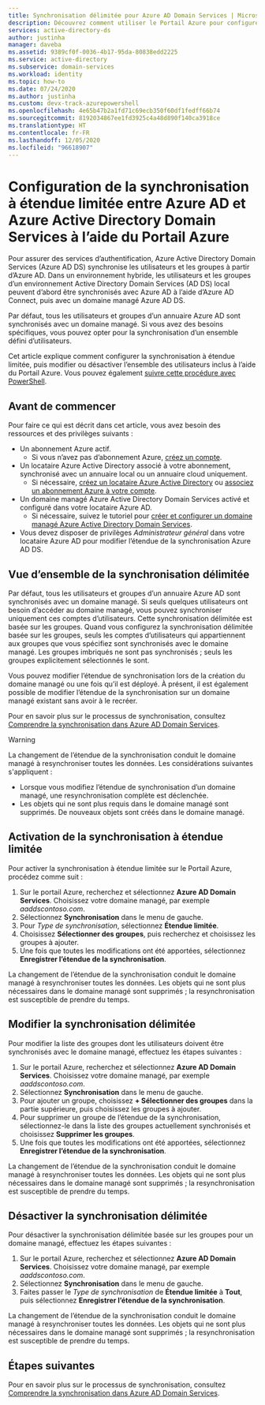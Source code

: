 ```yaml
---
title: Synchronisation délimitée pour Azure AD Domain Services | Microsoft Docs
description: Découvrez comment utiliser le Portail Azure pour configurer la synchronisation à étendue limitée entre Azure AD et un domaine managé Azure Active Directory Domain Services.
services: active-directory-ds
author: justinha
manager: daveba
ms.assetid: 9389cf0f-0036-4b17-95da-80838edd2225
ms.service: active-directory
ms.subservice: domain-services
ms.workload: identity
ms.topic: how-to
ms.date: 07/24/2020
ms.author: justinha
ms.custom: devx-track-azurepowershell
ms.openlocfilehash: 4e65b47b2a1fd71c69ecb350f60df1fedff66b74
ms.sourcegitcommit: 8192034867ee1fd3925c4a48d890f140ca3918ce
ms.translationtype: HT
ms.contentlocale: fr-FR
ms.lasthandoff: 12/05/2020
ms.locfileid: "96618907"
---
```

# <a name="configure-scoped-synchronization-from-azure-ad-to-azure-active-directory-domain-services-using-the-azure-portal"></a>Configuration de la synchronisation à étendue limitée entre Azure AD et Azure Active Directory Domain Services à l’aide du Portail Azure

Pour assurer des services d’authentification, Azure Active Directory Domain Services (Azure AD DS) synchronise les utilisateurs et les groupes à partir d’Azure AD. Dans un environnement hybride, les utilisateurs et les groupes d’un environnement Active Directory Domain Services (AD DS) local peuvent d’abord être synchronisés avec Azure AD à l’aide d’Azure AD Connect, puis avec un domaine managé Azure AD DS.

Par défaut, tous les utilisateurs et groupes d’un annuaire Azure AD sont synchronisés avec un domaine managé. Si vous avez des besoins spécifiques, vous pouvez opter pour la synchronisation d’un ensemble défini d’utilisateurs.

Cet article explique comment configurer la synchronisation à étendue limitée, puis modifier ou désactiver l’ensemble des utilisateurs inclus à l’aide du Portail Azure. Vous pouvez également [suivre cette procédure avec PowerShell][scoped-sync-powershell].

## <a name="before-you-begin"></a>Avant de commencer

Pour faire ce qui est décrit dans cet article, vous avez besoin des ressources et des privilèges suivants :

* Un abonnement Azure actif.
    * Si vous n’avez pas d’abonnement Azure, [créez un compte](https://azure.microsoft.com/free/?WT.mc_id=A261C142F).
* Un locataire Azure Active Directory associé à votre abonnement, synchronisé avec un annuaire local ou un annuaire cloud uniquement.
    * Si nécessaire, [créez un locataire Azure Active Directory][create-azure-ad-tenant] ou [associez un abonnement Azure à votre compte][associate-azure-ad-tenant].
* Un domaine managé Azure Active Directory Domain Services activé et configuré dans votre locataire Azure AD.
    * Si nécessaire, suivez le tutoriel pour [créer et configurer un domaine managé Azure Active Directory Domain Services][tutorial-create-instance].
* Vous devez disposer de privilèges *Administrateur général* dans votre locataire Azure AD pour modifier l’étendue de la synchronisation Azure AD DS.

## <a name="scoped-synchronization-overview"></a>Vue d’ensemble de la synchronisation délimitée

Par défaut, tous les utilisateurs et groupes d’un annuaire Azure AD sont synchronisés avec un domaine managé. Si seuls quelques utilisateurs ont besoin d’accéder au domaine managé, vous pouvez synchroniser uniquement ces comptes d’utilisateurs. Cette synchronisation délimitée est basée sur les groupes. Quand vous configurez la synchronisation délimitée basée sur les groupes, seuls les comptes d’utilisateurs qui appartiennent aux groupes que vous spécifiez sont synchronisés avec le domaine managé. Les groupes imbriqués ne sont pas synchronisés ; seuls les groupes explicitement sélectionnés le sont.

Vous pouvez modifier l’étendue de synchronisation lors de la création du domaine managé ou une fois qu’il est déployé. À présent, il est également possible de modifier l’étendue de la synchronisation sur un domaine managé existant sans avoir à le recréer.

Pour en savoir plus sur le processus de synchronisation, consultez [Comprendre la synchronisation dans Azure AD Domain Services][concepts-sync].

> [!WARNING]
> La changement de l’étendue de la synchronisation conduit le domaine managé à resynchroniser toutes les données. Les considérations suivantes s'appliquent :
>
>  * Lorsque vous modifiez l’étendue de synchronisation d’un domaine managé, une resynchronisation complète est déclenchée.
>  * Les objets qui ne sont plus requis dans le domaine managé sont supprimés. De nouveaux objets sont créés dans le domaine managé.

## <a name="enable-scoped-synchronization"></a>Activation de la synchronisation à étendue limitée

Pour activer la synchronisation à étendue limitée sur le Portail Azure, procédez comme suit :

1. Sur le portail Azure, recherchez et sélectionnez **Azure AD Domain Services**. Choisissez votre domaine managé, par exemple *aaddscontoso.com*.
1. Sélectionnez **Synchronisation** dans le menu de gauche.
1. Pour *Type de synchronisation*, sélectionnez **Étendue limitée**.
1. Choisissez **Sélectionner des groupes**, puis recherchez et choisissez les groupes à ajouter.
1. Une fois que toutes les modifications ont été apportées, sélectionnez **Enregistrer l’étendue de la synchronisation**.

La changement de l’étendue de la synchronisation conduit le domaine managé à resynchroniser toutes les données. Les objets qui ne sont plus nécessaires dans le domaine managé sont supprimés ; la resynchronisation est susceptible de prendre du temps.

## <a name="modify-scoped-synchronization"></a>Modifier la synchronisation délimitée

Pour modifier la liste des groupes dont les utilisateurs doivent être synchronisés avec le domaine managé, effectuez les étapes suivantes :

1. Sur le portail Azure, recherchez et sélectionnez **Azure AD Domain Services**. Choisissez votre domaine managé, par exemple *aaddscontoso.com*.
1. Sélectionnez **Synchronisation** dans le menu de gauche.
1. Pour ajouter un groupe, choisissez **+ Sélectionner des groupes** dans la partie supérieure, puis choisissez les groupes à ajouter.
1. Pour supprimer un groupe de l’étendue de la synchronisation, sélectionnez-le dans la liste des groupes actuellement synchronisés et choisissez **Supprimer les groupes**.
1. Une fois que toutes les modifications ont été apportées, sélectionnez **Enregistrer l’étendue de la synchronisation**.

La changement de l’étendue de la synchronisation conduit le domaine managé à resynchroniser toutes les données. Les objets qui ne sont plus nécessaires dans le domaine managé sont supprimés ; la resynchronisation est susceptible de prendre du temps.

## <a name="disable-scoped-synchronization"></a>Désactiver la synchronisation délimitée

Pour désactiver la synchronisation délimitée basée sur les groupes pour un domaine managé, effectuez les étapes suivantes :

1. Sur le portail Azure, recherchez et sélectionnez **Azure AD Domain Services**. Choisissez votre domaine managé, par exemple *aaddscontoso.com*.
1. Sélectionnez **Synchronisation** dans le menu de gauche.
1. Faites passer le *Type de synchronisation* de **Étendue limitée** à **Tout**, puis sélectionnez **Enregistrer l’étendue de la synchronisation**.

La changement de l’étendue de la synchronisation conduit le domaine managé à resynchroniser toutes les données. Les objets qui ne sont plus nécessaires dans le domaine managé sont supprimés ; la resynchronisation est susceptible de prendre du temps.

## <a name="next-steps"></a>Étapes suivantes

Pour en savoir plus sur le processus de synchronisation, consultez [Comprendre la synchronisation dans Azure AD Domain Services][concepts-sync].

<!-- INTERNAL LINKS -->
[scoped-sync-powershell]: powershell-scoped-synchronization.md
[concepts-sync]: synchronization.md
[tutorial-create-instance]: tutorial-create-instance.md
[create-azure-ad-tenant]: ../active-directory/fundamentals/sign-up-organization.md
[associate-azure-ad-tenant]: ../active-directory/fundamentals/active-directory-how-subscriptions-associated-directory.md
